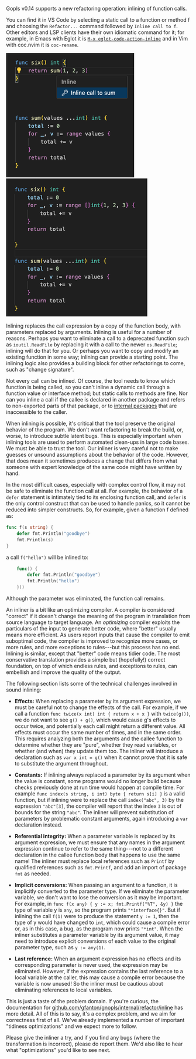 
<!-- this doc has been incorporated into features/transformation.md#Rename -->

Gopls v0.14 supports a new refactoring operation:
inlining of function calls.

You can find it in VS Code by selecting a static call to a function or
method f and choosing the `Refactor...` command followed by `Inline
call to f`.
Other editors and LSP clients have their own idiomatic command for it;
for example, in Emacs with Eglot it is
[`M-x eglot-code-action-inline`](https://joaotavora.github.io/eglot/#index-M_002dx-eglot_002dcode_002daction_002dinline)
and in Vim with coc.nvim it is `coc-rename`.

<!-- source code used for images:

func six() int {
	return sum(1, 2, 3)
}

func sum(values ...int) int {
	total := 0
	for _, v := range values {
		total += v
	}
	return total
}
-->
![Before: select Refactor... Inline call to sum](inline-before.png)
![After: the call has been replaced by the sum logic](inline-after.png)

Inlining replaces the call expression by a copy of the function body,
with parameters replaced by arguments.
Inlining is useful for a number of reasons.
Perhaps you want to eliminate a call to a deprecated
function such as `ioutil.ReadFile` by replacing it with a call to the
newer `os.ReadFile`; inlining will do that for you.
Or perhaps you want to copy and modify an existing function in some
way; inlining can provide a starting point.
The inlining logic also provides a building block for
other refactorings to come, such as "change signature".

Not every call can be inlined.
Of course, the tool needs to know which function is being called, so
you can't inline a dynamic call through a function value or interface
method; but static calls to methods are fine.
Nor can you inline a call if the callee is declared in another package
and refers to non-exported parts of that package, or to [internal
packages](https://go.dev/doc/go1.4#internalpackages) that are
inaccessible to the caller.

When inlining is possible, it's critical that the tool preserve
the original behavior of the program.
We don't want refactoring to break the build, or, worse, to introduce
subtle latent bugs.
This is especially important when inlining tools are used to perform
automated clean-ups in large code bases.
We must be able to trust the tool.
Our inliner is very careful not to make guesses or unsound
assumptions about the behavior of the code.
However, that does mean it sometimes produces a change that differs
from what someone with expert knowledge of the same code might have
written by hand.

In the most difficult cases, especially with complex control flow, it
may not be safe to eliminate the function call at all.
For example, the behavior of a `defer` statement is intimately tied to
its enclosing function call, and `defer` is the only control
construct that can be used to handle panics, so it cannot be reduced
into simpler constructs.
So, for example, given a function f defined as:

```go
func f(s string) {
	defer fmt.Println("goodbye")
	fmt.Println(s)
}
```
a call `f("hello")` will be inlined to:
```go
	func() {
		defer fmt.Println("goodbye")
		fmt.Println("hello")
	}()
```
Although the parameter was eliminated, the function call remains.

An inliner is a bit like an optimizing compiler.
A compiler is considered "correct" if it doesn't change the meaning of
the program in translation from source language to target language.
An _optimizing_ compiler exploits the particulars of the input to
generate better code, where "better" usually means more efficient.
As users report inputs that cause the compiler to emit suboptimal
code, the compiler is improved to recognize more cases, or more rules,
and more exceptions to rules---but this process has no end.
Inlining is similar, except that "better" code means tidier code.
The most conservative translation provides a simple but (hopefully!)
correct foundation, on top of which endless rules, and exceptions to
rules, can embellish and improve the quality of the output.

The following section lists some of the technical
challenges involved in sound inlining:

- **Effects:** When replacing a parameter by its argument expression,
  we must be careful not to change the effects of the call. For
  example, if we call a function `func twice(x int) int { return x + x }`
  with `twice(g())`, we do not want to see `g() + g()`, which would
  cause g's effects to occur twice, and potentially each call might
  return a different value. All effects must occur the same number of
  times, and in the same order. This requires analyzing both the
  arguments and the callee function to determine whether they are
  "pure", whether they read variables, or whether (and when) they
  update them too. The inliner will introduce a declaration such as
  `var x int = g()` when it cannot prove that it is safe to substitute
  the argument throughout.

- **Constants:** If inlining always replaced a parameter by its argument
  when the value is constant, some programs would no longer build
  because checks previously done at run time would happen at compile time.
  For example `func index(s string, i int) byte { return s[i] }`
  is a valid function, but if inlining were to replace the call `index("abc", 3)`
  by the expression `"abc"[3]`, the compiler will report that the
  index `3` is out of bounds for the string `"abc"`.
  The inliner will prevent substitution of parameters by problematic
  constant arguments, again introducing a `var` declaration instead.

- **Referential integrity:** When a parameter variable is replaced by
  its argument expression, we must ensure that any names in the
  argument expression continue to refer to the same thing---not to a
  different declaration in the callee function body that happens to
  use the same name! The inliner must replace local references such as
  `Printf` by qualified references such as `fmt.Printf`, and add an
  import of package `fmt` as needed.

- **Implicit conversions:** When passing an argument to a function, it
  is implicitly converted to the parameter type.
  If we eliminate the parameter variable, we don't want to
  lose the conversion as it may be important.
  For example, in `func f(x any) { y := x; fmt.Printf("%T", &y) }` the
  type of variable y is `any`, so the program prints `"*interface{}"`.
  But if inlining the call `f(1)` were to produce the statement `y :=
  1`, then the type of y would have changed to `int`, which could
  cause a compile error or, as in this case, a bug, as the program
  now prints `"*int"`. When the inliner substitutes a parameter variable
  by its argument value, it may need to introduce explicit conversions
  of each value to the original parameter type, such as `y := any(1)`.

- **Last reference:** When an argument expression has no effects
  and its corresponding parameter is never used, the expression
  may be eliminated. However, if the expression contains the last
  reference to a local variable at the caller, this may cause a compile
  error because the variable is now unused! So the inliner must be
  cautious about eliminating references to local variables.

This is just a taste of the problem domain. If you're curious, the
documentation for [github.com/gfanton/gnopls/internal/refactor/inline](https://pkg.go.dev/github.com/gfanton/gnopls/internal/refactor/inline) has
more detail. All of this is to say, it's a complex problem, and we aim
for correctness first of all. We've already implemented a number of
important "tidiness optimizations" and we expect more to follow.

Please give the inliner a try, and if you find any bugs (where the
transformation is incorrect), please do report them. We'd also like to
hear what "optimizations" you'd like to see next.
